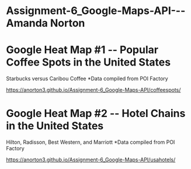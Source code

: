# Assignment-6_Google-Maps-API---Amanda Norton

# Google Heat Map #1 -- Popular Coffee Spots in the United States
Starbucks versus Caribou Coffee
*Data compiled from POI Factory

<https://anorton3.github.io/Assignment-6_Google-Maps-API/coffeespots/>




# Google Heat Map #2 -- Hotel Chains in the United States
Hilton, Radisson, Best Western, and Marriott
*Data compiled from POI Factory

<https://anorton3.github.io/Assignment-6_Google-Maps-API/usahotels/>
